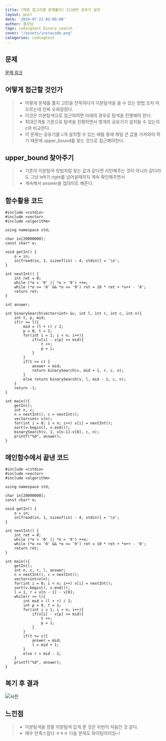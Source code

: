 ```yaml
---
title: (백준 알고리즘 문제풀이) 2110번 공유기 설치
layout: post
date: '2019-07-23 02:00:00'
author: 줌코딩
tags: codingtest binary_search
cover: "/assets/instacode.png"
categories: codingtest
---
```


## 문제

[문제 링크](https://www.acmicpc.net/problem/2110)

## 어떻게 접근할 것인가

>* 어떻게 문제를 풀지 고민을 잔뜩하다가 이분탐색을 쓸 수 있는 방법 조차 떠오르는데 진짜 오래걸렸다.
>* 이것은 이분탐색으로 접근하려면 아래의 경우로 탐색을 진행해야 한다.
>* 최대간격을 기준으로 탐색을 진행하면서 몇개의 공유기가 설치될 수 있는지 c와 비교한다.
>* 이 문제는 공유기를 c개 설치할 수 있는 애들 중에 제일 큰 값을 가져와야 하기 때문에 upper_bound를 찾는 것으로 접근해야한다.

## upper_bound 찾아주기

>* 기존의 이분탐색 방법처럼 찾는 값과 같다면 리턴해주는 것이 아니라 같더라도 그냥 left가 right를 넘어설때까지 계속 확인해주면서
>* 계속해서 answer을 업데이트 해준다.

## 함수활용 코드

    #include <cstdio>
    #include <vector>
    #include <algorithm>

    using namespace std;

    char in[20000000];
    const char* o;

    void getIn() {
        o = in;
        in[fread(in, 1, sizeof(in) - 4, stdin)] = '\n';
    }

    int nextInt() {
        int ret = 0;
        while (*o < '0' || *o > '9') ++o;
        while (*o >= '0' && *o <= '9') ret = 10 * ret + *o++ - '0';
        return ret;
    }

    int answer;

    int binarySearch(vector<int> &v, int l, int r, int c, int n){
        int t, p, mid;
        if(r >= l){
            mid = (l + r) / 2;
            p = 0, t = 1;
            for(int i = 1; i < n; i++){
                if(v[i] - v[p] >= mid){
                    t ++;
                    p = i;
                }
            }
            if(t >= c) {
                answer = mid;
                return binarySearch(v, mid + 1, r, c, n);
            }
            else return binarySearch(v, l, mid - 1, c, n);  
        }
        return -1;
    }

    int main(){
        getIn();
        int n, c;
        n = nextInt(), c = nextInt();
        vector<int> v(n);
        for(int i = 0; i < n; i++) v[i] = nextInt();
        sort(v.begin(), v.end());
        binarySearch(v, 1, v[n-1]-v[0], c, n);
        printf("%d", answer);
    }

## 메인함수에서 끝낸 코드

    #include <cstdio>
    #include <vector>
    #include <algorithm>

    using namespace std;

    char in[20000000];
    const char* o;

    void getIn() {
        o = in;
        in[fread(in, 1, sizeof(in) - 4, stdin)] = '\n';
    }

    int nextInt() {
        int ret = 0;
        while (*o < '0' || *o > '9') ++o;
        while (*o >= '0' && *o <= '9') ret = 10 * ret + *o++ - '0';
        return ret;
    }

    int main(){
        getIn();
        int n, c, r, l, answer;
        n = nextInt(), c = nextInt();
        vector<int>v(n);
        for(int i = 0; i < n; i++) v[i] = nextInt();
        sort(v.begin(), v.end());
        l = 1, r = v[n - 1] - v[0];
        while(r >= l){
            int mid = (l + r) / 2;
            int p = 0, t = 1;
            for(int i = 1; i < n; i++){
                if(v[i] - v[p] >= mid){
                    t ++;
                    p = i;
                }
            }
            if(t >= c){            
                answer = mid;
                l = mid + 1;
            } 
            else r = mid - 1;  
        }
        printf("%d", answer);
    }

## 복기 후 결과

![사진](https://raw.githubusercontent.com/zoomKoding/zoomKoding.github.io/source/assets/_posts/2110-1.png)

## 느낀점

>* 이분탐색을 정말 이분탐색 답게 푼 것은 이번이 처음인 것 같다.
>* 매우 만족스럽다 ㅎㅎㅎ 다음 문제도 화이팅이이잉~!
